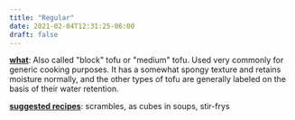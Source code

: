 ```yaml
---
title: "Regular"
date: 2021-02-04T12:31:25-06:00
draft: false
---
```

<u><b>what</b></u>: Also called "block" tofu or "medium" tofu. Used very commonly for generic cooking purposes. It has a somewhat spongy texture and retains moisture normally, and the other types of tofu are generally labeled on the basis of their water retention.
<p></p>

<u><b>suggested recipes</b></u>: scrambles, as cubes in soups, stir-frys